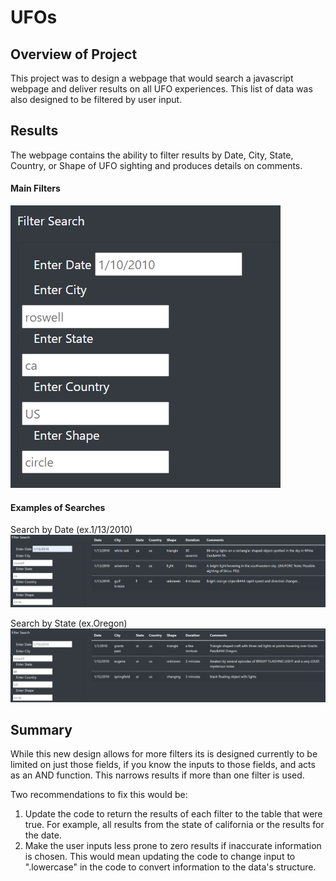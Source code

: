 # UFOs

## Overview of Project
This project was to design a webpage that would search a javascript webpage and deliver results on all UFO experiences. This list of data was also designed to be filtered by user input.
## Results
The webpage contains the ability to filter results by Date, City, State, Country, or Shape of UFO sighting and produces details on comments.
#### Main Filters
![](https://github.com/NortonAAA/UFOs/blob/main/images/filters.png)

#### Examples of Searches
Search by Date (ex.1/13/2010) ![](https://github.com/NortonAAA/UFOs/blob/main/images/filter_by_date.png)

Search by State (ex.Oregon) ![](https://github.com/NortonAAA/UFOs/blob/main/images/filter_by_state.png)
## Summary
While this new design allows for more filters its is designed currently to be limited on just those fields, if you know the inputs to those fields, and acts as an AND function. This narrows results if more than one filter is used.

Two recommendations to fix this would be:
1) Update the code to return the results of each filter to the table that were true. For example, all results from the state of california or the results for the date. 
2) Make the user inputs less prone to zero results if inaccurate information is chosen. This would mean updating the code to change input to ".lowercase" in the code to convert information to the data's structure.